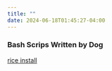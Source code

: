 ```yaml
---
title: ""
date: 2024-06-18T01:45:27-04:00
---
```


### Bash Scrips Written by Dog

[rice install](/bash/freshinstall.sh)